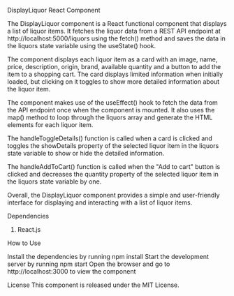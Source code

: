 DisplayLiquor React Component

The DisplayLiquor component is a React functional component that displays a list of liquor items. It fetches the liquor data from a REST API endpoint at http://localhost:5000/liquors using the fetch() method and saves the data in the liquors state variable using the useState() hook.

The component displays each liquor item as a card with an image, name, price, description, origin, brand, available quantity and a button to add the item to a shopping cart. The card displays limited information when initially loaded, but clicking on it toggles to show more detailed information about the liquor item.

The component makes use of the useEffect() hook to fetch the data from the API endpoint once when the component is mounted. It also uses the map() method to loop through the liquors array and generate the HTML elements for each liquor item.

The handleToggleDetails() function is called when a card is clicked and toggles the showDetails property of the selected liquor item in the liquors state variable to show or hide the detailed information. 

The handleAddToCart() function is called when the "Add to cart" button is clicked and decreases the quantity property of the selected liquor item in the liquors state variable by one.

Overall, the DisplayLiquor component provides a simple and user-friendly interface for displaying and interacting with a list of liquor items.

Dependencies
1. React.js

How to Use

Install the dependencies by running npm install
Start the development server by running npm start
Open the browser and go to http://localhost:3000 to view the component

License
This component is released under the MIT License.